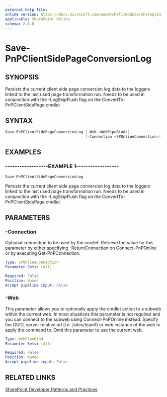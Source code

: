 ```yaml
---
external help file:
online version: https://docs.microsoft.com/powershell/module/sharepoint-pnp/save-pnpclientsidepageconversionlog
applicable: SharePoint Online
schema: 2.0.0
---
```


# Save-PnPClientSidePageConversionLog

## SYNOPSIS
Persists the current client side page conversion log data to the loggers linked to the last used page transformation run. Needs to be used in conjunction with the -LogSkipFlush flag on the ConvertTo-PnPClientSidePage cmdlet

## SYNTAX

```powershell
Save-PnPClientSidePageConversionLog [-Web <WebPipeBind>]
                                    [-Connection <SPOnlineConnection>]
```

## EXAMPLES

### ------------------EXAMPLE 1------------------
```powershell
Save-PnPClientSidePageConversionLog
```

Persists the current client side page conversion log data to the loggers linked to the last used page transformation run. Needs to be used in conjunction with the -LogSkipFlush flag on the ConvertTo-PnPClientSidePage cmdlet

## PARAMETERS

### -Connection
Optional connection to be used by the cmdlet. Retrieve the value for this parameter by either specifying -ReturnConnection on Connect-PnPOnline or by executing Get-PnPConnection.

```yaml
Type: SPOnlineConnection
Parameter Sets: (All)

Required: False
Position: Named
Accept pipeline input: False
```

### -Web
This parameter allows you to optionally apply the cmdlet action to a subweb within the current web. In most situations this parameter is not required and you can connect to the subweb using Connect-PnPOnline instead. Specify the GUID, server relative url (i.e. /sites/team1) or web instance of the web to apply the command to. Omit this parameter to use the current web.

```yaml
Type: WebPipeBind
Parameter Sets: (All)

Required: False
Position: Named
Accept pipeline input: False
```

## RELATED LINKS

[SharePoint Developer Patterns and Practices](https://aka.ms/sppnp)
